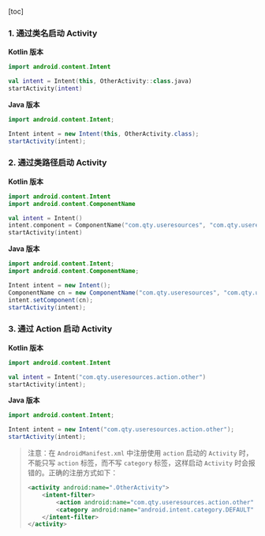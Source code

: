 [toc]

### 1. 通过类名启动 Activity

**Kotlin 版本**

```kotlin
import android.content.Intent

val intent = Intent(this, OtherActivity::class.java)
startActivity(intent)
```

**Java 版本**

```java
import android.content.Intent;

Intent intent = new Intent(this, OtherActivity.class);
startActivity(intent);
```

### 2. 通过类路径启动 Activity

**Kotlin 版本**

```kotlin
import android.content.Intent
import android.content.ComponentName

val intent = Intent()
intent.component = ComponentName("com.qty.useresources", "com.qty.useresources.OtherActivity")
startActivity(intent)
```

**Java 版本**

```java
import android.content.Intent;
import android.content.ComponentName;

Intent intent = new Intent();
ComponentName cn = new ComponentName("com.qty.useresources", "com.qty.useresources.OtherActivity");
intent.setComponent(cn);
startActivity(intent);
```

### 3. 通过 Action 启动 Activity

**Kotlin 版本**

```kotlin
import android.content.Intent

val intent = Intent("com.qty.useresources.action.other")
startActivity(intent);
```

**Java 版本**

```java
import android.content.Intent;

Intent intent = new Intent("com.qty.useresources.action.other");
startActivity(intent);
```

> 注意：在 `AndroidManifest.xml` 中注册使用 `action` 启动的 `Activity` 时，不能只写 `action` 标签，而不写 `category` 标签，这样启动 `Activity` 时会报错的。正确的注册方式如下：
>
> ```xml
> <activity android:name=".OtherActivity">
>     <intent-filter>
>         <action android:name="com.qty.useresources.action.other" />
>         <category android:name="android.intent.category.DEFAULT" />
>     </intent-filter>
> </activity>
> ```

